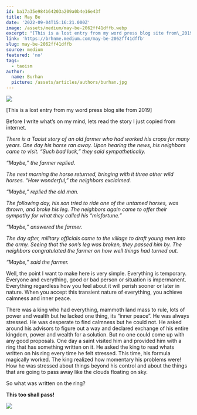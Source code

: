 ```yaml
---
id: ba17a35e984b64203a209a0b4e16e43f
title: May Be
date: '2022-09-04T15:16:21.000Z'
image: /assets/medium/may-be-2062ff41dffb.webp
excerpt: "[This is a lost entry from my word press blog site from\_2019]Before I write what’s on my mind, lets read the story I just copied from internet.There is a Taoist story of an old farmer who had worked his crops for many years. One day his horse ran away. Upon hearing the news, his neighbors came to visit. “Such bad luck,” they said sympathetically.“Maybe,” the farmer\_replied.The next morning the horse returned, bringing with it three other wild horses. “How wonderful,” the neighbors exclaimed.“Maybe,” replied the old\_man.The following day, his son tried to ride one of the untamed horses, was thrown, ..."
link: 'https://brhnme.medium.com/may-be-2062ff41dffb'
slug: may-be-2062ff41dffb
source: medium
featured: 'no'
tags:
  - taoism
author:
  name: Burhan
  picture: /assets/articles/authors/burhan.jpg
---
```

![](https://cdn-images-1.medium.com/max/1024/1*IIysv0v02J80BlV_zltSPg.jpeg)

\[This is a lost entry from my word press blog site from 2019\]

Before I write what’s on my mind, lets read the story I just copied from internet.

_There is a Taoist story of an old farmer who had worked his crops for many years. One day his horse ran away. Upon hearing the news, his neighbors came to visit. “Such bad luck,” they said sympathetically._

_“Maybe,” the farmer replied._

_The next morning the horse returned, bringing with it three other wild horses. “How wonderful,” the neighbors exclaimed._

_“Maybe,” replied the old man._

_The following day, his son tried to ride one of the untamed horses, was thrown, and broke his leg. The neighbors again came to offer their sympathy for what they called his “misfortune.”_

_“Maybe,” answered the farmer._

_The day after, military officials came to the village to draft young men into the army. Seeing that the son’s leg was broken, they passed him by. The neighbors congratulated the farmer on how well things had turned out._

_“Maybe,” said the farmer._

Well, the point I want to make here is very simple. Everything is temporary. Everyone and everything, good or bad person or situation is impermanent. Everything regardless how you feel about it will perish sooner or later in nature. When you accept this transient nature of everything, you achieve calmness and inner peace.

There was a king who had everything, mammoth land mass to rule, lots of power and wealth but he lacked one thing, its “inner peace”. He was always stressed. He was desperate to find calmness but he could not. He asked around his advisors to figure out a way and declared exchange of his entire kingdom, power and wealth for a solution. But no one could come up with any good proposals. One day a saint visited him and provided him with a ring that has something written on it. He asked the king to read whats written on his ring every time he felt stressed. This time, his formula magically worked. The king realized how momentary his problems were! How he was stressed about things beyond his control and about the things that are going to pass away like the clouds floating on sky.

So what was written on the ring?

**This too shall pass!**

![](https://medium.com/_/stat?event=post.clientViewed&referrerSource=full_rss&postId=2062ff41dffb)
